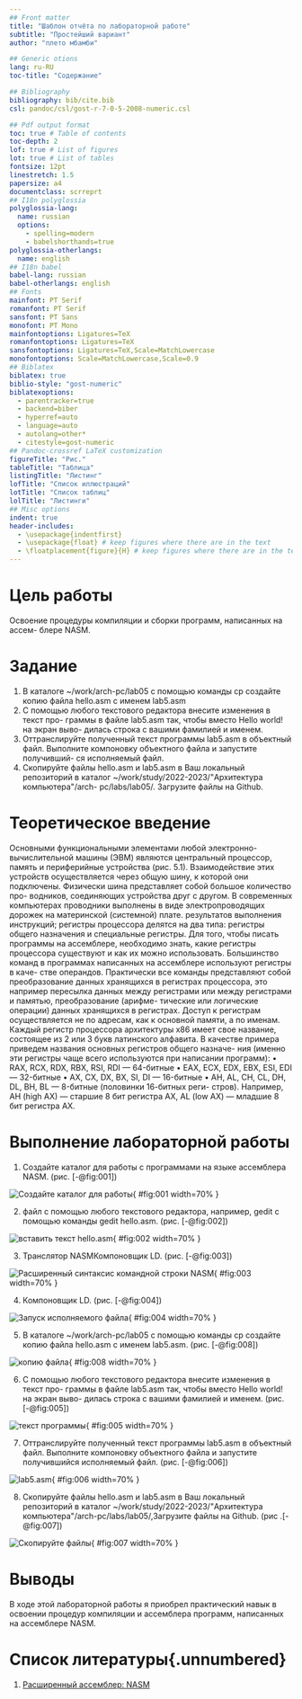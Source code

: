 ```yaml
---
## Front matter
title: "Шаблон отчёта по лабораторной работе"
subtitle: "Простейший вариант"
author: "плето мбамби"

## Generic otions
lang: ru-RU
toc-title: "Содержание"

## Bibliography
bibliography: bib/cite.bib
csl: pandoc/csl/gost-r-7-0-5-2008-numeric.csl

## Pdf output format
toc: true # Table of contents
toc-depth: 2
lof: true # List of figures
lot: true # List of tables
fontsize: 12pt
linestretch: 1.5
papersize: a4
documentclass: scrreprt
## I18n polyglossia
polyglossia-lang:
  name: russian
  options:
	- spelling=modern
	- babelshorthands=true
polyglossia-otherlangs:
  name: english
## I18n babel
babel-lang: russian
babel-otherlangs: english
## Fonts
mainfont: PT Serif
romanfont: PT Serif
sansfont: PT Sans
monofont: PT Mono
mainfontoptions: Ligatures=TeX
romanfontoptions: Ligatures=TeX
sansfontoptions: Ligatures=TeX,Scale=MatchLowercase
monofontoptions: Scale=MatchLowercase,Scale=0.9
## Biblatex
biblatex: true
biblio-style: "gost-numeric"
biblatexoptions:
  - parentracker=true
  - backend=biber
  - hyperref=auto
  - language=auto
  - autolang=other*
  - citestyle=gost-numeric
## Pandoc-crossref LaTeX customization
figureTitle: "Рис."
tableTitle: "Таблица"
listingTitle: "Листинг"
lofTitle: "Список иллюстраций"
lotTitle: "Список таблиц"
lolTitle: "Листинги"
## Misc options
indent: true
header-includes:
  - \usepackage{indentfirst}
  - \usepackage{float} # keep figures where there are in the text
  - \floatplacement{figure}{H} # keep figures where there are in the text
---
```


# Цель работы
Освоение процедуры компиляции и сборки программ, написанных на ассем-
блере NASM.
# Задание

1. В каталоге ~/work/arch-pc/lab05 с помощью команды cp создайте копию
файла hello.asm с именем lab5.asm
2. С помощью любого текстового редактора внесите изменения в текст про-
граммы в файле lab5.asm так, чтобы вместо Hello world! на экран выво-
дилась строка с вашими фамилией и именем.
3. Оттранслируйте полученный текст программы lab5.asm в объектный
файл. Выполните компоновку объектного файла и запустите получивший-
ся исполняемый файл.
4. Скопируйте файлы hello.asm и lab5.asm в Ваш локальный репозиторий
в каталог ~/work/study/2022-2023/"Архитектура компьютера"/arch-
pc/labs/lab05/. Загрузите файлы на Github.

# Теоретическое введение
Основными функциональными элементами любой электронно-вычислительной
машины (ЭВМ) являются центральный процессор, память и периферийные
устройства (рис. 5.1).
Взаимодействие этих устройств осуществляется через общую шину, к которой
они подключены. Физически шина представляет собой большое количество про-
водников, соединяющих устройства друг с другом. В современных компьютерах
проводники выполнены в виде электропроводящих дорожек на материнской
(системной) плате.
результатов выполнения инструкций; регистры процессора делятся на два
типа: регистры общего назначения и специальные регистры.
Для того, чтобы писать программы на ассемблере, необходимо знать, какие
регистры процессора существуют и как их можно использовать. Большинство
команд в программах написанных на ассемблере используют регистры в каче-
стве операндов. Практически все команды представляют собой преобразование
данных хранящихся в регистрах процессора, это например пересылка данных
между регистрами или между регистрами и памятью, преобразование (арифме-
тические или логические операции) данных хранящихся в регистрах.
Доступ к регистрам осуществляется не по адресам, как к основной памяти, а
по именам. Каждый регистр процессора архитектуры x86 имеет свое название,
состоящее из 2 или 3 букв латинского алфавита.
В качестве примера приведем названия основных регистров общего назначе-
ния (именно эти регистры чаще всего используются при написании программ):
• RAX, RCX, RDX, RBX, RSI, RDI — 64-битные
• EAX, ECX, EDX, EBX, ESI, EDI — 32-битные
• AX, CX, DX, BX, SI, DI — 16-битные
• AH, AL, CH, CL, DH, DL, BH, BL — 8-битные (половинки 16-битных реги-
стров). Например, AH (high AX) — старшие 8 бит регистра AX, AL (low AX) —
младшие 8 бит регистра AX.

# Выполнение лабораторной работы

1. Создайте каталог для работы с программами на языке ассемблера NASM. (рис. [-@fig:001])

![Создайте каталог для работы](image/1.png){ #fig:001 width=70% }

2. файл с помощью любого текстового редактора, например, gedit с помощью команды gedit hello.asm. (рис. [-@fig:002])

![вставить текст hello.asm](image/2.png){ #fig:002 width=70% }

3. Транслятор NASMКомпоновщик LD. (рис. [-@fig:003])

![Расширенный синтаксис командной строки NASM](image/3.png){ #fig:003 width=70% }

4. Компоновщик LD. (рис. [-@fig:004])

![Запуск исполняемого файла](image/4.png){ #fig:004 width=70% }

5. В каталоге ~/work/arch-pc/lab05 с помощью команды cp создайте копию
файла hello.asm с именем lab5.asm. (рис. [-@fig:008])

![копию файла](image/8.png){ #fig:008 width=70% }

6. С помощью любого текстового редактора внесите изменения в текст про-
граммы в файле lab5.asm так, чтобы вместо Hello world! на экран выво-
дилась строка с вашими фамилией и именем. (рис. [-@fig:005])

![текст программы](image/5.png){ #fig:005 width=70% }

7. Оттранслируйте полученный текст программы lab5.asm в объектный файл. Выполните компоновку объектного файла и запустите получившийся исполняемый файл. (рис. [-@fig:006])

![lab5.asm](image/6.png){ #fig:006 width=70% }

8. Скопируйте файлы hello.asm и lab5.asm в Ваш локальный репозиторий в каталог ~/work/study/2022-2023/"Архитектура компьютера"/arch-pc/labs/lab05/,Загрузите файлы на Github. (рис .[-@fig:007])

![Скопируйте файлы](image/7.png){ #fig:007 width=70% }

# Выводы

В ходе этой лабораторной работы я приобрел практический навык в освоении процедур компиляции и ассемблера программ, написанных на ассемблере NASM.

# Список литературы{.unnumbered}

1. [Расширенный ассемблер: NASM](https://www.opennet.ru/docs/RUS/nasm/)
